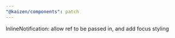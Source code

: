 ```yaml
---
"@kaizen/components": patch
---
```


InlineNotification: allow ref to be passed in, and add focus styling
